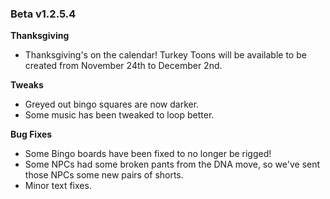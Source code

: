 ### Beta v1.2.5.4
 
**Thanksgiving**
- Thanksgiving's on the calendar! Turkey Toons will be available to be created from November 24th to December 2nd.
 
**Tweaks**
- Greyed out bingo squares are now darker.
- Some music has been tweaked to loop better.
 
**Bug Fixes**
- Some Bingo boards have been fixed to no longer be rigged!
- Some NPCs had some broken pants from the DNA move, so we've sent those NPCs some new pairs of shorts.
- Minor text fixes.